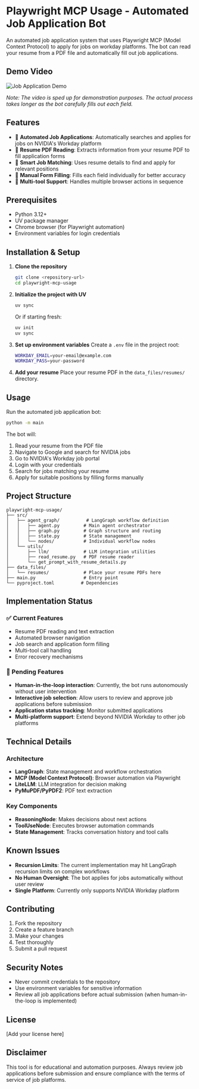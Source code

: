 # Playwright MCP Usage - Automated Job Application Bot

An automated job application system that uses Playwright MCP (Model Context Protocol) to apply for jobs on workday platforms. The bot can read your resume from a PDF file and automatically fill out job applications.

## Demo Video

![Job Application Demo](https://github.com/user-attachments/assets/demo-video-placeholder)

*Note: The video is sped up for demonstration purposes. The actual process takes longer as the bot carefully fills out each field.*

## Features

- 🤖 **Automated Job Applications**: Automatically searches and applies for jobs on NVIDIA's Workday platform
- 📄 **Resume PDF Reading**: Extracts information from your resume PDF to fill application forms
- 🎯 **Smart Job Matching**: Uses resume details to find and apply for relevant positions
- 🔧 **Manual Form Filling**: Fills each field individually for better accuracy
- 🔄 **Multi-tool Support**: Handles multiple browser actions in sequence

## Prerequisites

- Python 3.12+
- UV package manager
- Chrome browser (for Playwright automation)
- Environment variables for login credentials

## Installation & Setup

1. **Clone the repository**
   ```bash
   git clone <repository-url>
   cd playwright-mcp-usage
   ```

2. **Initialize the project with UV**
   ```bash
   uv sync
   ```
   
   Or if starting fresh:
   ```bash
   uv init
   uv sync
   ```

3. **Set up environment variables**
   Create a `.env` file in the project root:
   ```bash
   WORKDAY_EMAIL=your-email@example.com
   WORKDAY_PASS=your-password
   ```

4. **Add your resume**
   Place your resume PDF in the `data_files/resumes/` directory.

## Usage

Run the automated job application bot:

```bash
python -m main
```

The bot will:
1. Read your resume from the PDF file
2. Navigate to Google and search for NVIDIA jobs
3. Go to NVIDIA's Workday job portal
4. Login with your credentials
5. Search for jobs matching your resume
6. Apply for suitable positions by filling forms manually

## Project Structure

```
playwright-mcp-usage/
├── src/
│   ├── agent_graph/          # LangGraph workflow definition
│   │   ├── agent.py         # Main agent orchestrator
│   │   ├── graph.py         # Graph structure and routing
│   │   ├── state.py         # State management
│   │   └── nodes/           # Individual workflow nodes
│   └── utils/
│       ├── llm/             # LLM integration utilities
│       ├── read_resume.py   # PDF resume reader
│       └── get_prompt_with_resume_details.py
├── data_files/
│   └── resumes/             # Place your resume PDFs here
├── main.py                  # Entry point
└── pyproject.toml          # Dependencies
```

## Implementation Status

### ✅ Current Features
- Resume PDF reading and text extraction
- Automated browser navigation
- Job search and application form filling
- Multi-tool call handling
- Error recovery mechanisms

### 🚧 Pending Features
- **Human-in-the-loop interaction**: Currently, the bot runs autonomously without user intervention
- **Interactive job selection**: Allow users to review and approve job applications before submission
- **Application status tracking**: Monitor submitted applications
- **Multi-platform support**: Extend beyond NVIDIA Workday to other job platforms

## Technical Details

### Architecture
- **LangGraph**: State management and workflow orchestration
- **MCP (Model Context Protocol)**: Browser automation via Playwright
- **LiteLLM**: LLM integration for decision making
- **PyMuPDF/PyPDF2**: PDF text extraction

### Key Components
- **ReasoningNode**: Makes decisions about next actions
- **ToolUseNode**: Executes browser automation commands
- **State Management**: Tracks conversation history and tool calls

## Known Issues

- **Recursion Limits**: The current implementation may hit LangGraph recursion limits on complex workflows
- **No Human Oversight**: The bot applies for jobs automatically without user review
- **Single Platform**: Currently only supports NVIDIA Workday platform

## Contributing

1. Fork the repository
2. Create a feature branch
3. Make your changes
4. Test thoroughly
5. Submit a pull request

## Security Notes

- Never commit credentials to the repository
- Use environment variables for sensitive information
- Review all job applications before actual submission (when human-in-the-loop is implemented)

## License

[Add your license here]

## Disclaimer

This tool is for educational and automation purposes. Always review job applications before submission and ensure compliance with the terms of service of job platforms.